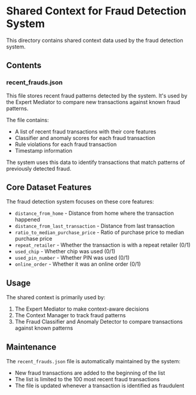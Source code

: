 # Shared Context for Fraud Detection System

This directory contains shared context data used by the fraud detection system.

## Contents

### recent_frauds.json

This file stores recent fraud patterns detected by the system. It's used by the Expert Mediator to compare new transactions against known fraud patterns.

The file contains:
- A list of recent fraud transactions with their core features
- Classifier and anomaly scores for each fraud transaction
- Rule violations for each fraud transaction
- Timestamp information

The system uses this data to identify transactions that match patterns of previously detected fraud.

## Core Dataset Features

The fraud detection system focuses on these core features:
- `distance_from_home` - Distance from home where the transaction happened
- `distance_from_last_transaction` - Distance from last transaction
- `ratio_to_median_purchase_price` - Ratio of purchase price to median purchase price
- `repeat_retailer` - Whether the transaction is with a repeat retailer (0/1)
- `used_chip` - Whether chip was used (0/1)
- `used_pin_number` - Whether PIN was used (0/1)
- `online_order` - Whether it was an online order (0/1)

## Usage

The shared context is primarily used by:
1. The Expert Mediator to make context-aware decisions
2. The Context Manager to track fraud patterns
3. The Fraud Classifier and Anomaly Detector to compare transactions against known patterns

## Maintenance

The `recent_frauds.json` file is automatically maintained by the system:
- New fraud transactions are added to the beginning of the list
- The list is limited to the 100 most recent fraud transactions
- The file is updated whenever a transaction is identified as fraudulent
